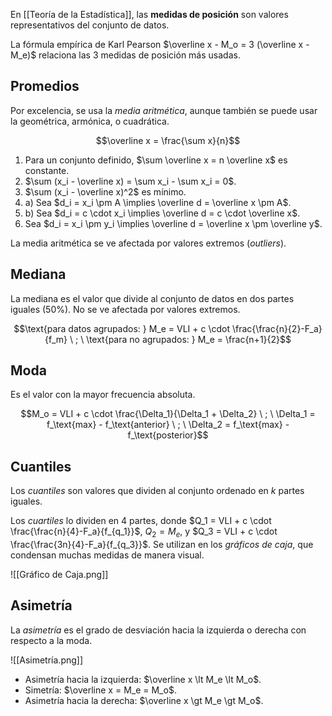 En [[Teoría de la Estadística]], las **medidas de posición** son valores representativos del conjunto de datos.

La fórmula empírica de Karl Pearson $\overline x - M_o = 3 (\overline x - M_e)$ relaciona las 3 medidas de posición más usadas.

## Promedios

Por excelencia, se usa la *media aritmética*, aunque también se puede usar la geométrica, armónica, o cuadrática. 

$$\overline x = \frac{\sum x}{n}$$

1. Para un conjunto definido, $\sum \overline x = n \overline x$ es constante.
2. $\sum (x_i - \overline x) = \sum x_i - \sum x_i = 0$.
3. $\sum (x_i - \overline x)^2$ es mínimo.
4. a) Sea $d_i = x_i \pm A \implies \overline d = \overline x \pm A$.
4. b) Sea $d_i = c \cdot x_i \implies \overline d = c \cdot \overline x$.
5. Sea $d_i = x_i \pm y_i \implies \overline d = \overline x \pm \overline y$.

La media aritmética se ve afectada por valores extremos (*outliers*).

## Mediana

La mediana es el valor que divide al conjunto de datos en dos partes iguales (50%). No se ve afectada por valores extremos.

$$\text{para datos agrupados: } M_e = VLI + c \cdot \frac{\frac{n}{2}-F_a}{f_m} \ ; \ \text{para no agrupados: } M_e = \frac{n+1}{2}$$

## Moda

Es el valor con la mayor frecuencia absoluta. 

$$M_o = VLI + c \cdot \frac{\Delta_1}{\Delta_1 + \Delta_2} \ ; \ \Delta_1 = f_\text{max} - f_\text{anterior} \ ; \ \Delta_2 = f_\text{max} - f_\text{posterior}$$

## Cuantiles

Los *cuantiles* son valores que dividen al conjunto ordenado en $k$ partes iguales. 

Los *cuartiles* lo dividen en 4 partes, donde $Q_1 = VLI + c \cdot \frac{\frac{n}{4}-F_a}{f_{q_1}}$, $Q_2 = M_e$, y $Q_3 = VLI + c \cdot \frac{\frac{3n}{4}-F_a}{f_{q_3}}$. Se utilizan en los *gráficos de caja*, que condensan muchas medidas de manera visual.

![[Gráfico de Caja.png]]

## Asimetría

La *asimetría* es el grado de desviación hacia la izquierda o derecha con respecto a la moda.

![[Asimetría.png]]

- Asimetría hacia la izquierda: $\overline x \lt M_e \lt M_o$.
- Simetría: $\overline x = M_e = M_o$.
- Asimetría hacia la derecha: $\overline x \gt M_e \gt M_o$.
